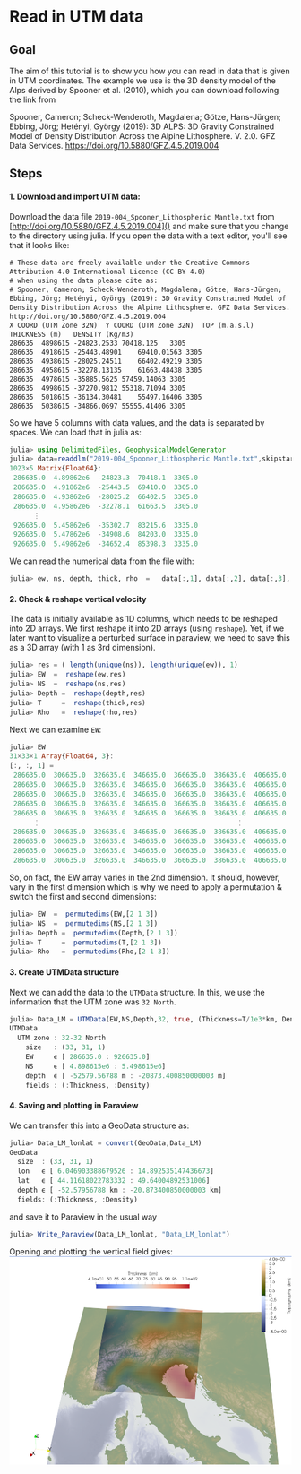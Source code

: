 # Read in UTM data

## Goal

The aim of this tutorial is to show you how you can read in data that is given in UTM coordinates.
The example we use is the 3D density model of the Alps derived by Spooner et al. (2010), which you can download following the link from

Spooner, Cameron; Scheck-Wenderoth, Magdalena; Götze, Hans-Jürgen; Ebbing, Jörg; Hetényi, György (2019): 3D ALPS: 3D Gravity Constrained Model of Density Distribution Across the Alpine Lithosphere. V. 2.0. GFZ Data Services. https://doi.org/10.5880/GFZ.4.5.2019.004



## Steps

#### 1. Download and import UTM data: 
Download the data file `2019-004_Spooner_Lithospheric Mantle.txt` from [http://doi.org/10.5880/GFZ.4.5.2019.004]() and make sure that you change to the directory using julia.
If you open the data with a text editor, you'll see that it looks like:
```
# These data are freely available under the Creative Commons Attribution 4.0 International Licence (CC BY 4.0)					
# when using the data please cite as: 					
# Spooner, Cameron; Scheck-Wenderoth, Magdalena; Götze, Hans-Jürgen; Ebbing, Jörg; Hetényi, György (2019): 3D Gravity Constrained Model of Density Distribution Across the Alpine Lithosphere. GFZ Data Services. http://doi.org/10.5880/GFZ.4.5.2019.004
X COORD (UTM Zone 32N)	Y COORD (UTM Zone 32N)	TOP (m.a.s.l)	THICKNESS (m)	DENSITY (Kg/m3)
286635	4898615	-24823.2533	70418.125	3305
286635	4918615	-25443.48901	69410.01563	3305
286635	4938615	-28025.24511	66402.49219	3305
286635	4958615	-32278.13135	61663.48438	3305
286635	4978615	-35885.5625	57459.14063	3305
286635	4998615	-37270.9812	55318.71094	3305
286635	5018615	-36134.30481	55497.16406	3305
286635	5038615	-34866.0697	55555.41406	3305
```

So we have 5 columns with data values, and the data is separated by spaces.
We can load that in julia as:
```julia
julia> using DelimitedFiles, GeophysicalModelGenerator
julia> data=readdlm("2019-004_Spooner_Lithospheric Mantle.txt",skipstart=4)
1023×5 Matrix{Float64}:
 286635.0  4.89862e6  -24823.3  70418.1  3305.0
 286635.0  4.91862e6  -25443.5  69410.0  3305.0
 286635.0  4.93862e6  -28025.2  66402.5  3305.0
 286635.0  4.95862e6  -32278.1  61663.5  3305.0
      ⋮                                  
 926635.0  5.45862e6  -35302.7  83215.6  3335.0
 926635.0  5.47862e6  -34908.6  84203.0  3335.0
 926635.0  5.49862e6  -34652.4  85398.3  3335.0
```
We can read the numerical data from the file with:
```julia    
julia> ew, ns, depth, thick, rho  =   data[:,1], data[:,2], data[:,3], data[:,4], data[:,5];
```

#### 2. Check & reshape vertical velocity

The data is initially available as 1D columns, which needs to be reshaped into 2D arrays. 
We first reshape it into 2D arrays (using `reshape`). Yet, if we later want to visualize a perturbed surface in paraview, we need to save this as a 3D array (with 1 as 3rd dimension).

```julia
julia> res = ( length(unique(ns)), length(unique(ew)), 1)
julia> EW  =  reshape(ew,res) 
julia> NS  =  reshape(ns,res)
julia> Depth =  reshape(depth,res)
julia> T     =  reshape(thick,res)
julia> Rho   =  reshape(rho,res)
```
Next we can examine `EW`: 
```julia
julia> EW
31×33×1 Array{Float64, 3}:
[:, :, 1] =
 286635.0  306635.0  326635.0  346635.0  366635.0  386635.0  406635.0  …  826635.0  846635.0  866635.0  886635.0  906635.0  926635.0
 286635.0  306635.0  326635.0  346635.0  366635.0  386635.0  406635.0     826635.0  846635.0  866635.0  886635.0  906635.0  926635.0
 286635.0  306635.0  326635.0  346635.0  366635.0  386635.0  406635.0     826635.0  846635.0  866635.0  886635.0  906635.0  926635.0
 286635.0  306635.0  326635.0  346635.0  366635.0  386635.0  406635.0     826635.0  846635.0  866635.0  886635.0  906635.0  926635.0
 286635.0  306635.0  326635.0  346635.0  366635.0  386635.0  406635.0     826635.0  846635.0  866635.0  886635.0  906635.0  926635.0
      ⋮                                                 ⋮              ⋱                                     ⋮              
 286635.0  306635.0  326635.0  346635.0  366635.0  386635.0  406635.0     826635.0  846635.0  866635.0  886635.0  906635.0  926635.0
 286635.0  306635.0  326635.0  346635.0  366635.0  386635.0  406635.0     826635.0  846635.0  866635.0  886635.0  906635.0  926635.0
 286635.0  306635.0  326635.0  346635.0  366635.0  386635.0  406635.0     826635.0  846635.0  866635.0  886635.0  906635.0  926635.0
 286635.0  306635.0  326635.0  346635.0  366635.0  386635.0  406635.0  …  826635.0  846635.0  866635.0  886635.0  906635.0  926635.0
```
So, on fact, the EW array varies in the 2nd dimension. It should, however, vary in the first dimension which is why we need to apply a permutation & switch the first and second dimensions:
```julia
julia> EW  =  permutedims(EW,[2 1 3]) 
julia> NS  =  permutedims(NS,[2 1 3]) 
julia> Depth =  permutedims(Depth,[2 1 3]) 
julia> T     =  permutedims(T,[2 1 3]) 
julia> Rho   =  permutedims(Rho,[2 1 3]) 
```


#### 3. Create UTMData structure
Next we can add the data to the `UTMData` structure. In this, we use the information that the UTM zone was `32 North`.

```julia
julia> Data_LM = UTMData(EW,NS,Depth,32, true, (Thickness=T/1e3*km, Density=Rho*kg/m^3 ))
UTMData 
  UTM zone : 32-32 North
    size   : (33, 31, 1)
    EW     ϵ [ 286635.0 : 926635.0]
    NS     ϵ [ 4.898615e6 : 5.498615e6]
    depth  ϵ [ -52579.56788 m : -20873.400850000003 m]
    fields : (:Thickness, :Density)
```


#### 4. Saving and plotting in Paraview

We can transfer this into a GeoData structure as:

```julia 
julia> Data_LM_lonlat = convert(GeoData,Data_LM)
GeoData 
  size  : (33, 31, 1)
  lon   ϵ [ 6.046903388679526 : 14.892535147436673]
  lat   ϵ [ 44.11618022783332 : 49.64004892531006]
  depth ϵ [ -52.57956788 km : -20.873400850000003 km]
  fields: (:Thickness, :Density)
```

and save it to Paraview in the usual way

```julia
julia> Write_Paraview(Data_LM_lonlat, "Data_LM_lonlat")
```

Opening and plotting the vertical field gives:
![Tutorial_UTM](../assets/img/Tutorial_UTM.png)
